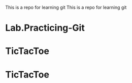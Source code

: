 This is a repo for learning git
This is a repo for learning git
# Lab.Practicing-Git
# TicTacToe
# TicTacToe
